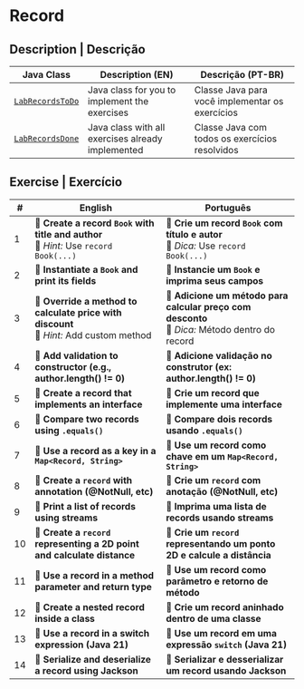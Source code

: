 # Record

## Description | Descrição

| Java Class                                | Description (EN)                                  | Descrição (PT-BR)                               |
| ----------------------------------------- | ------------------------------------------------- | ----------------------------------------------- |
| [`LabRecordsToDo`](./LabRecordsToDo.java) | Java class for you to implement the exercises     | Classe Java para você implementar os exercícios |
| [`LabRecordsDone`](./LabRecordsDone.java) | Java class with all exercises already implemented | Classe Java com todos os exercícios resolvidos  |

## Exercise | Exercício

| #   | **English**                                                                               | **Português**                                                                                    |
| --- | ----------------------------------------------------------------------------------------- | ------------------------------------------------------------------------------------------------ |
| 1   | 🔸 **Create a record `Book` with title and author**<br>📌 _Hint:_ Use `record Book(...)`  | 🔸 **Crie um record `Book` com título e autor**<br>📌 _Dica:_ Use `record Book(...)`             |
| 2   | 🔸 **Instantiate a `Book` and print its fields**                                          | 🔸 **Instancie um `Book` e imprima seus campos**                                                 |
| 3   | 🔸 **Override a method to calculate price with discount**<br>📌 _Hint:_ Add custom method | 🔸 **Adicione um método para calcular preço com desconto**<br>📌 _Dica:_ Método dentro do record |
| 4   | 🔸 **Add validation to constructor (e.g., author.length() != 0)**                         | 🔸 **Adicione validação no construtor (ex: author.length() != 0)**                               |
| 5   | 🔸 **Create a record that implements an interface**                                       | 🔸 **Crie um record que implemente uma interface**                                               |
| 6   | 🔸 **Compare two records using `.equals()`**                                              | 🔸 **Compare dois records usando `.equals()`**                                                   |
| 7   | 🔸 **Use a record as a key in a `Map<Record, String>`**                                   | 🔸 **Use um record como chave em um `Map<Record, String>`**                                      |
| 8   | 🔸 **Create a `record` with annotation (@NotNull, etc)**                                  | 🔸 **Crie um `record` com anotação (@NotNull, etc)**                                             |
| 9   | 🔸 **Print a list of records using streams**                                              | 🔸 **Imprima uma lista de records usando streams**                                               |
| 10  | 🔸 **Create a `record` representing a 2D point and calculate distance**                   | 🔸 **Crie um `record` representando um ponto 2D e calcule a distância**                          |
| 11  | 🔸 **Use a record in a method parameter and return type**                                 | 🔸 **Use um record como parâmetro e retorno de método**                                          |
| 12  | 🔸 **Create a nested record inside a class**                                              | 🔸 **Crie um record aninhado dentro de uma classe**                                              |
| 13  | 🔸 **Use a record in a switch expression (Java 21)**                                      | 🔸 **Use um record em uma expressão `switch` (Java 21)**                                         |
| 14  | 🔸 **Serialize and deserialize a record using Jackson**                                   | 🔸 **Serializar e desserializar um record usando Jackson**                                       |
